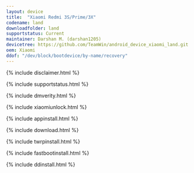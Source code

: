 ```yaml
---
layout: device
title:  "Xiaomi Redmi 3S/Prime/3X"
codename: land
downloadfolder: land
supportstatus: Current
maintainer: Darshan M. (darshan1205)
devicetree: https://github.com/TeamWin/android_device_xiaomi_land.git
oem: Xiaomi
ddof: "/dev/block/bootdevice/by-name/recovery"
---
```


{% include disclaimer.html %}

{% include supportstatus.html %}

{% include dmverity.html %}

{% include xiaomiunlock.html %}

{% include appinstall.html %}

{% include download.html %}

{% include twrpinstall.html %}

{% include fastbootinstall.html %}

{% include ddinstall.html %}
